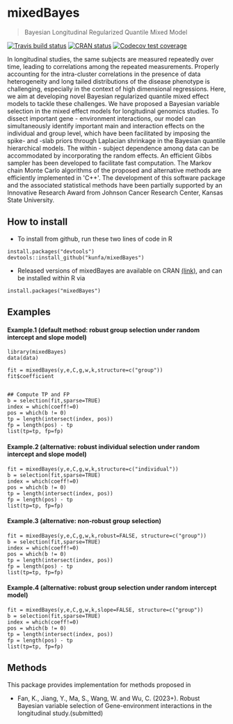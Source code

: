 <!-- README.md is generated from README.Rmd. Please edit that file -->

# mixedBayes

> Bayesian Longitudinal Regularized Quantile Mixed Model

<!-- badges: start -->

<!-- [![CRAN](https://www.r-pkg.org/badges/version/mixedBayes)](https://cran.r-project.org/package=mixedBayes) -->

<!-- [![CRAN RStudio mirror downloads](http://cranlogs.r-pkg.org/badges/mixedBayes)](http://www.r-pkg.org/pkg/mixedBayes) -->

[![Travis build
status](https://travis-ci.org/kunfa/mixedBayes.svg?branch=master)](https://travis-ci.org/kunfa/mixedBayes)
[![CRAN
status](https://www.r-pkg.org/badges/version/mixedBayes)](https://CRAN.R-project.org/package=mixedBayes)
[![Codecov test
coverage](https://codecov.io/gh/kunfa/mixedBayes/branch/master/graph/badge.svg)](https://codecov.io/gh/kunfa/mixedBayes?branch=master)
<!-- badges: end -->

In longitudinal studies, the same subjects are measured repeatedly over time, leading to correlations among the repeated measurements. Properly accounting for the intra-cluster correlations in the presence of data heterogeneity and long tailed distributions of the disease phenotype is challenging, especially in the context of high dimensional regressions. Here, we aim at developing novel Bayesian regularized quantile mixed effect models to tackle these challenges. We have proposed a Bayesian variable selection in the mixed effect models for longitudinal genomics studies. To dissect important gene - environment interactions, our model can simultaneously identify important main and interaction effects on the individual and group level, which have been facilitated by imposing the spike- and -slab priors through Laplacian shrinkage in the Bayesian quantile hierarchical models. The within - subject dependence among data can be accommodated by incorporating the random effects. An efficient Gibbs sampler has been developed to facilitate fast computation. The Markov chain Monte Carlo algorithms of the proposed and alternative methods are efficiently implemented in 'C++'. The development of this software package and the associated statistical methods have been partially supported by an Innovative Research Award from Johnson Cancer Research Center, Kansas State University.

## How to install

  - To install from github, run these two lines of code in R

<!-- end list -->

    install.packages("devtools")
    devtools::install_github("kunfa/mixedBayes")

  - Released versions of mixedBayes are available on CRAN
    [(link)](https://cran.r-project.org/package=mixedBayes), and can be
    installed within R via

<!-- end list -->

    install.packages("mixedBayes")

## Examples

#### Example.1 (default method: robust group selection under random intercept and slope model)

    library(mixedBayes)
    data(data)
    
    fit = mixedBayes(y,e,C,g,w,k,structure=c("group"))
    fit$coefficient
   
    
    ## Compute TP and FP
    b = selection(fit,sparse=TRUE)
    index = which(coeff!=0)
    pos = which(b != 0)
    tp = length(intersect(index, pos))
    fp = length(pos) - tp
    list(tp=tp, fp=fp)

#### Example.2 (alternative: robust individual selection under random intercept and slope model)

    fit = mixedBayes(y,e,C,g,w,k,structure=c("individual"))
    b = selection(fit,sparse=TRUE)
    index = which(coeff!=0)
    pos = which(b != 0)
    tp = length(intersect(index, pos))
    fp = length(pos) - tp
    list(tp=tp, fp=fp)

#### Example.3 (alternative: non-robust group selection)

    fit = mixedBayes(y,e,C,g,w,k,robust=FALSE, structure=c("group"))
    b = selection(fit,sparse=TRUE)
    index = which(coeff!=0)
    pos = which(b != 0)
    tp = length(intersect(index, pos))
    fp = length(pos) - tp
    list(tp=tp, fp=fp)
#### Example.4 (alternative: robust group selection under random intercept model)

    fit = mixedBayes(y,e,C,g,w,k,slope=FALSE, structure=c("group"))
    b = selection(fit,sparse=TRUE)
    index = which(coeff!=0)
    pos = which(b != 0)
    tp = length(intersect(index, pos))
    fp = length(pos) - tp
    list(tp=tp, fp=fp)
## Methods

This package provides implementation for methods proposed in

  - Fan, K., Jiang, Y., Ma, S., Wang, W. and Wu, C. (2023+). Robust Bayesian variable selection of Gene-environment interactions in the longitudinal study.(submitted)
